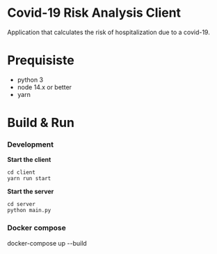 # Covid-19 Risk Analysis Client
Application that calculates the risk of hospitalization due to a covid-19.

# Prequisiste

- python 3
- node 14.x or better
- yarn

# Build & Run

### Development

**Start the client**
```
cd client
yarn run start
```

**Start the server**
```
cd server
python main.py
```

### Docker compose

docker-compose up --build
